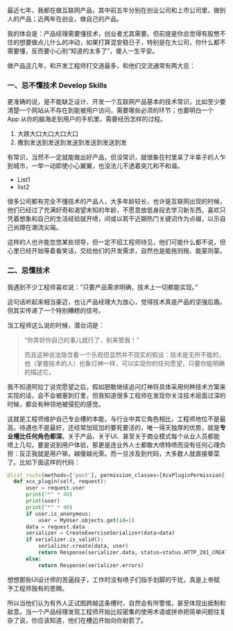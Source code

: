 最近七年，我都在做互联网产品，其中前五年分别在创业公司和上市公司里，做别人的产品；近两年在创业，做自己的产品。

我的体会是：产品经理需要懂技术，创业者尤其需要。但前提是你总觉得有股憋不住的想要做点儿什么的冲动，如果打算混安稳日子，特别是在大公司，你什么都不需要懂，反而要小心别“知道的太多了”，傻人一生平安。

做产品这几年，和开发工程师打交道最多，和他们交流通常有两大忌：

### 一、忌不懂技术 Develop Skills

更准确的说，是不能缺乏设计、开发一个互联网产品基本的技术常识，比如至少要清楚一个网站从不存在到能被用户访问，需要哪些必须的环节；也要明白一个 App 从你的脑海走到用户的手机里，需要经历怎样的过程。

1. 大跌大口大口大口大口
2. 撒到发送到发送到发送到发送到发送到发

有常识，当然不一定就能做出好产品，但没常识，就很象在村里呆了半辈子的人乍到城市，一举一动即使小心翼翼，也没法儿不透着突兀和不和谐。

- List1
- list2

很多公司都有完全不懂技术的产品人，大多年龄较长，也许是互联网出现的时候，他们已经过了充满好奇和渴望未知的年龄，不愿意放低身段去学习新东西，喜欢只凭着想象和自己的生活经验就开喷，间或以若干近期热门关键词作为点缀，以示自己尚蹲在潮流尖端。

这样的人也许能忽悠某些领导，但一定不招工程师待见，他们可能什么都不说，但心里已经开始等着看笑话，交给他们的开发需求，自然也是能拖则拖、能蒙则蒙。

### 二、忌懂技术

我遇到不少工程师喜欢说：“只要产品需求明确，技术上一切都能实现。”

这句话听起来相当豪迈，也让产品经理大为放心，觉得技术真是产品的坚强后盾。但其实传递了一个特别糟糕的信号。

当工程师这么说的时候，潜台词是：

> “你弄好你自己的事儿就行了，别来管我！”
>
> 而且这种说法隐含着一个乐观但显然并不现实的假设：技术是无所不能的，他（掌握技术的人）也象灯神一样，可以实现你的任何愿望，只要你能明确的描述它。

我不知道阿拉丁说完愿望之后，假如胆敢继续追问灯神将具体采用何种技术方案来实现的话，会不会被塞到灯里，但我知道很多工程师在发现你关注技术层面过深的时候，都会有种领地被侵犯的感觉。

这就是工程师维护自己专业槽的本能，与行业中其它角色相比，工程师地位不是最高，待遇也不是最好，还经常加班加的要死要活的，唯一得天独厚的优势，就是**专业槽比任何角色都深**。关于产品、关于UI、甚至关于商业模式每个从业人员都能喷上几句，要是说到用户体验，那更是连业外人士都敢大喷特喷而没有任何心理负担：反正我就是用户嘛，越傻越光荣。而一旦涉及到代码，大多数人就直接晕菜了。比如下面这样的代码：

```py
@list_route(methods=['post'], permission_classes=[XcxPluginPermission])
  def xcx_plugin(self, request):
      user = request.user
      print("*" * 40)
      print(user)
      print("*" * 40)
      if user.is_anonymous:
          user = MyUser.objects.get(id=1)
      data = request.data
      serializer = CreateExerciseSerializer(data=data)
      if serializer.is_valid():
          serializer.create(data, user)
          return Response(serializer.data, status=status.HTTP_201_CREATED)
      else:
          return Response(serializer.errors)
```

想想那些UI设计师的苦逼段子，工作时没有喷子们指手划脚的干扰，真是上帝赋予工程师独有的恩赐。

所以当他们认为有外人正试图跨越这条槽时，自然会有所警惕，甚至体现出抵制和敌意。当一个产品经理发现工程师开始比较密集的使用术语或拼命把简单问题往复杂了说，你应该知道，他们在槽边开始向你射箭了。
